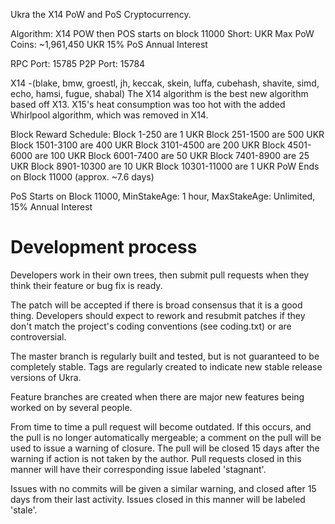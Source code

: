 Ukra the X14 PoW and PoS Cryptocurrency.

Algorithm: X14 POW then POS starts on block 11000
Short: UKR
Max PoW Coins: ~1,961,450 UKR
15% PoS Annual Interest

RPC Port: 15785
P2P Port: 15784

X14 -(blake, bmw, groestl, jh, keccak, skein, luffa, cubehash, shavite, simd, echo, hamsi, fugue, shabal)
The X14 algorithm is the best new algorithm based off X13. X15's heat consumption was too hot with the added Whirlpool algorithm, which was removed in X14.

Block Reward Schedule:
Block 1-250 are 1 UKR
Block 251-1500 are 500 UKR
Block 1501-3100 are 400 UKR
Block 3101-4500 are 200 UKR
Block 4501-6000 are 100 UKR
Block 6001-7400 are 50 UKR
Block 7401-8900 are 25 UKR
Block 8901-10300 are 10 UKR
Block 10301-11000 are 1 UKR
PoW Ends on Block 11000 (approx. ~7.6 days)

PoS Starts on Block 11000, MinStakeAge: 1 hour, MaxStakeAge: Unlimited, 15% Annual Interest

Development process
===========================

Developers work in their own trees, then submit pull requests when
they think their feature or bug fix is ready.

The patch will be accepted if there is broad consensus that it is a
good thing.  Developers should expect to rework and resubmit patches
if they don't match the project's coding conventions (see coding.txt)
or are controversial.

The master branch is regularly built and tested, but is not guaranteed
to be completely stable. Tags are regularly created to indicate new
stable release versions of Ukra.

Feature branches are created when there are major new features being
worked on by several people.

From time to time a pull request will become outdated. If this occurs, and
the pull is no longer automatically mergeable; a comment on the pull will
be used to issue a warning of closure. The pull will be closed 15 days
after the warning if action is not taken by the author. Pull requests closed
in this manner will have their corresponding issue labeled 'stagnant'.

Issues with no commits will be given a similar warning, and closed after
15 days from their last activity. Issues closed in this manner will be 
labeled 'stale'.
